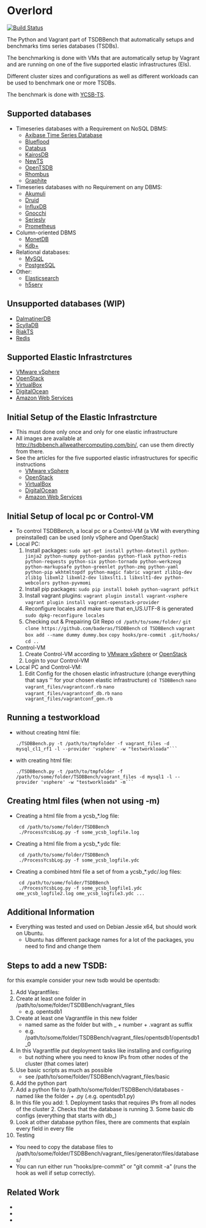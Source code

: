 # Overlord
[![Build Status](https://api.travis-ci.org/TSDBBench/TSDBBench.svg?branch=master)](https://travis-ci.org/TSDBBench/TSDBBench)

The Python and Vagrant part of TSDBBench that automatically setups and benchmarks tims series databases (TSDBs).

The benchmarking is done with VMs that are automatically setup by Vagrant and are running on one of the five supported elastic infrastructures (EIs).

Different cluster sizes and configurations as well as different workloads can be used to benchmark one or more TSDBs.

The benchmark is done with [YCSB-TS](https://github.com/TSDBBench/YCSB-TS).

## Supported databases
* Timeseries databases with a Requirement on NoSQL DBMS:
  * [Axibase Time Series Database](docs/tsdb/axibase.md)
  * [Blueflood](docs/tsdb/blueflood.md)
  * [Databus](docs/tsdb/databus.md)
  * [KairosDB](docs/tsdb/kairosdb.md)
  * [NewTS](docs/tsdb/newts.md)
  * [OpenTSDB](docs/tsdb/opentsdb.md)
  * [Rhombus](docs/tsdb/rhombus.md)
  * [Graphite](docs/tsdb/graphite.md)
* Timeseries databases with no Requirement on any DBMS:
  * [Akumuli](docs/tsdb/akumuli.md)
  * [Druid](docs/tsdb/druid.md)
  * [InfluxDB](docs/tsdb/influxdb.md)
  * [Gnocchi](docs/tsdb/gnocchi.md)
  * [Seriesly](docs/tsdb/seriesly.md)
  * [Prometheus](docs/tsdb/prometheus.md)
* Column-oriented DBMS
  * [MonetDB](docs/tsdb/monetdb.md)
  * [Kdb+](docs/tsdb/kdpplus.md)
* Relational databases:
  * [MySQL](docs/tsdb/mysql.md)
  * [PostgreSQL](docs/tsdb/postgresql.md)
* Other:
  * [Elasticsearch](docs/tsdb/elasticsearch.md)
  * [h5serv](docs/tsdb/h5serv.md)

## Unsupported databases (WIP)
*  [DalmatinerDB](docs/tsdb/dalmatinerdb.md)
*  [ScyllaDB](docs/tsdb/scylladb.md)
*  [RiakTS](docs/tsdb/riakts.md)
*  [Redis](docs/tsdb/redis.md)

## Supported Elastic Infrastrctures
* [VMware vSphere](docs/ei/vsphere.md)
* [OpenStack](docs/ei/openstack.md)
* [VirtualBox](docs/ei/virtualbox.md)
* [DigitalOcean](docs/ei/digitalocean.md)
* [Amazon Web Services](docs/ei/aws.md)

## Initial Setup of the Elastic Infrastrcture
* This must done only once and only for one elastic infrastructure
* All images are available at http://tsdbbench.allweathercomputing.com/bin/, can use them directly from there.
* See the articles for the five supported elastic infrastructures for specific instructions
    * [VMware vSphere](docs/ei/vsphere.md)
    * [OpenStack](docs/ei/openstack.md)
    * [VirtualBox](docs/ei/virtualbox.md)
    * [DigitalOcean](docs/ei/digitalocean.md)
    * [Amazon Web Services](docs/ei/aws.md)

## Initial Setup of local pc or Control-VM
* To control TSDBBench, a local pc or a Control-VM (a VM with everything preinstalled) can be used (only vSphere and OpenStack)
* Local PC:
    1. Install packages:
        `sudo apt-get install python-dateutil python-jinja2 python-numpy python-pandas python-flask python-redis python-requests python-six python-tornado python-werkzeug python-markupsafe python-greenlet python-zmq python-yaml python-pip wkhtmltopdf python-magic fabric vagrant zlib1g-dev zlib1g libxml2 libxml2-dev libxslt1.1 libxslt1-dev python-webcolors python-pyvmomi`
    2. Install pip packages:
        `sudo pip install bokeh python-vagrant pdfkit`
    3. Install vagrant plugins:
        `vagrant plugin install vagrant-vsphere`
        `vagrant plugin install vagrant-openstack-provider`
    4. Reconfigure locales and make sure that en_US.UTF-8 is generated
        `sudo dpkg-reconfigure locales`
    5. Checking out & Prepairing Git Repo
        `cd /path/to/some/folder/`
        `git clone https://github.com/baderas/TSDBBench`
        `cd TSDBBench`
        `vagrant box add --name dummy dummy.box`
        `copy hooks/pre-commit .git/hooks/`
        `cd ..`
* Control-VM
    1. Create Control-VM according to [VMware vSphere](docs/ei/vsphere.md) or [OpenStack](docs/ei/openstack.md)
    2. Login to your Control-VM
* Local PC and Control-VM:
    1. Edit Config for the chosen elastic infrastructure (change everything that says '' for your chosen elastic infrastructure)
        `cd TSDBBench`
        `nano vagrant_files/vagrantconf.rb`
        `nano vagrant_files/vagrantconf_db.rb`
        `nano vagrant_files/vagrantconf_gen.rb`

## Running a testworkload
 - without creating html file:
    ```cd TSDBBench
    ./TSDBBench.py -t /path/to/tmpfolder -f vagrant_files -d mysql_cl1_rf1 -l --provider 'vsphere' -w "testworkloada"```
 - with creating html file:
    ```cd /path/to/some/folder/TSDBBench
    ./TSDBBench.py -t /path/to/tmpfolder -f /path/to/some/folder/TSDBBench/vagrant_files -d mysql1 -l --provider 'vsphere' -w "testworkloada" -m```

## Creating html files (when not using -m)
 - Creating a html file from a ycsb_*.log file:

        cd /path/to/some/folder/TSDBBench
        ./ProcessYcsbLog.py -f some_ycsb_logfile.log

 - Creating a html file from a ycsb_*.ydc file:

        cd /path/to/some/folder/TSDBBench
        ./ProcessYcsbLog.py -f some_ycsb_logfile.ydc

 - Creating a combined html file a set of from a ycsb_*.ydc/.log files:

        cd /path/to/some/folder/TSDBBench
        ./ProcessYcsbLog.py -f some_ycsb_logfile1.ydc ome_ycsb_logfile2.log ome_ycsb_logfile3.ydc ...
        
## Additional Information
* Everything was tested and used on Debian Jessie x64, but should work on Ubuntu.
    * Ubuntu has different package names for a lot of the packages, you need to find and change them

## Steps to add a new TSDB:
for this example consider your new tsdb would be opentsdb:
  1. Add Vagrantfiles:
   1. Create at least one folder in /path/to/some/folder/TSDBBench/vagrant_files
      - e.g. opentsdb1
   2. Create at least one Vagrantfile in this new folder
      - named same as the folder but with _ + number + .vagrant as suffix
      - e.g. /path/to/some/folder/TSDBBench/vagrant_files/opentsdb1/opentsdb1_0
   3. In this Vagrantfile put deployment tasks like installing and configuring
      - but nothing where you need to know IPs from other nodes of the cluster (that comes later)
   4. Use basic scripts as much as possible
      - see /path/to/some/folder/TSDBBench/vagrant_files/basic
  2. Add the python part
   1. Add a python file to /path/to/some/folder/TSDBBench/databases
     - named like the folder + .py (.e.g. opentsdb1.py)
   2. In this file you add:
     1. Deployment tasks that requires IPs from all nodes of the cluster
     2. Checks that the database is running
     3. Some basic db configs (everything that starts with db_)
   3. Look at other database python files, there are comments that explain every field in every file
  3. Testing
   - You need to copy the database files to /path/to/some/folder/TSDBBench/vagrant_files/generator/files/databases/
   - You can run either run "hooks/pre-commit" or "git commit -a" (runs the hook as well if setup correctly).

## Related Work

*
*
*

